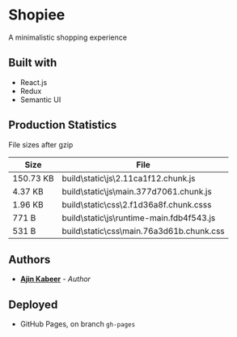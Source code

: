 # Shopiee

A minimalistic shopping experience

## Built with

- React.js
- Redux
- Semantic UI 

## Production Statistics

File sizes after gzip

| **Size**         | **File**                                             |
| ---------------- | ---------------------------------------------------- |
| 150.73 KB        | build\static\js\2.11ca1f12.chunk.js                  |
| 4.37 KB          | build\static\js\main.377d7061.chunk.js               |
| 1.96 KB          | build\static\css\2.f1d36a8f.chunk.csss               |
| 771 B            |  build\static\js\runtime-main.fdb4f543.js            |
| 531 B            |  build\static\css\main.76a3d61b.chunk.css            |
 

## Authors

- [**Ajin Kabeer**](https://github.com/ajinkabeer) - _Author_

## Deployed

- GitHub Pages, on branch `gh-pages`
